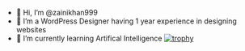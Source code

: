 - 👋 Hi, I’m @zainikhan999
- 👀 I’m a WordPress Designer having 1 year experience in designing websites
- 🌱 I’m currently learning Artifical Intelligence
  [![trophy](https://github-profile-trophy.vercel.app/?username=zainikhan999)](https://github.com/zainikhan999/github-profile-trophy)

<!---
zainikhan999/zainikhan999 is a ✨ special ✨ repository because its `README.md` (this file) appears on your GitHub profile.
You can click the Preview link to take a look at your changes.
--->
